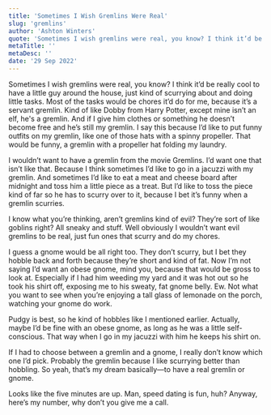 ```yaml
---
title: 'Sometimes I Wish Gremlins Were Real'
slug: 'gremlins'
author: 'Ashton Winters'
quote: 'Sometimes I wish gremlins were real, you know? I think it’d be really cool to have a little guy around the house, just kind of scurrying about and doing little tasks. Most of the tasks would be chores it’d do for me, because it’s a servant gremlin.'
metaTitle: ''
metaDesc: ''
date: '29 Sep 2022'
---
```


Sometimes I wish gremlins were real, you know? I think it’d be really cool to have a little guy around the house, just kind of scurrying about and doing little tasks. Most of the tasks would be chores it’d do for me, because it’s a servant gremlin. Kind of like Dobby from Harry Potter, except mine isn’t an elf, he's a gremlin. And if I give him clothes or something he doesn’t become free and he’s still my gremlin. I say this because I’d like to put funny outfits on my gremlin, like one of those hats with a spinny propeller. That would be funny, a gremlin with a propeller hat folding my laundry.

I wouldn’t want to have a gremlin from the movie Gremlins. I’d want one that isn’t like that. Because I think sometimes I’d like to go in a jacuzzi with my gremlin. And sometimes I’d like to eat a meat and cheese board after midnight and toss him a little piece as a treat. But I’d like to toss the piece kind of far so he has to scurry over to it, because I bet it’s funny when a gremlin scurries.

I know what you’re thinking, aren’t gremlins kind of evil? They’re sort of like goblins right? All sneaky and stuff. Well obviously I wouldn’t want evil gremlins to be real, just fun ones that scurry and do my chores.

I guess a gnome would be all right too. They don’t scurry, but I bet they hobble back and forth because they’re short and kind of fat. Now I’m not saying I’d want an obese gnome, mind you, because that would be gross to look at. Especially if I had him weeding my yard and it was hot out so he took his shirt off, exposing me to his sweaty, fat gnome belly. Ew. Not what you want to see when you’re enjoying a tall glass of lemonade on the porch, watching your gnome do work.

Pudgy is best, so he kind of hobbles like I mentioned earlier. Actually, maybe I’d be fine with an obese gnome, as long as he was a little self-conscious. That way when I go in my jacuzzi with him he keeps his shirt on.

If I had to choose between a gremlin and a gnome, I really don’t know which one I’d pick. Probably the gremlin because I like scurrying better than hobbling.
So yeah, that’s my dream basically—to have a real gremlin or gnome.

Looks like the five minutes are up. Man, speed dating is fun, huh? Anyway, here’s my number, why don’t you give me a call. 